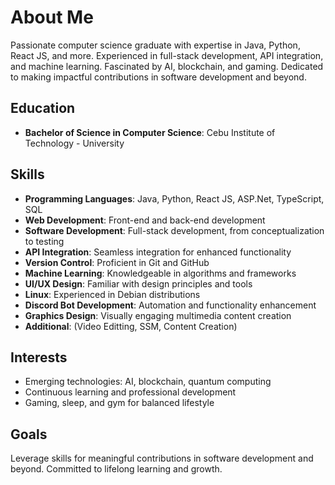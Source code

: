 # About Me

Passionate computer science graduate with expertise in Java, Python, React JS, and more. Experienced in full-stack development, API integration, and machine learning. Fascinated by AI, blockchain, and gaming. Dedicated to making impactful contributions in software development and beyond.

## Education
- **Bachelor of Science in Computer Science**: Cebu Institute of Technology - University

## Skills
- **Programming Languages**: Java, Python, React JS, ASP.Net, TypeScript, SQL
- **Web Development**: Front-end and back-end development
- **Software Development**: Full-stack development, from conceptualization to testing
- **API Integration**: Seamless integration for enhanced functionality
- **Version Control**: Proficient in Git and GitHub
- **Machine Learning**: Knowledgeable in algorithms and frameworks
- **UI/UX Design**: Familiar with design principles and tools
- **Linux**: Experienced in Debian distributions
- **Discord Bot Development**: Automation and functionality enhancement
- **Graphics Design**: Visually engaging multimedia content creation
- **Additional**: (Video Editting, SSM, Content Creation)

## Interests
- Emerging technologies: AI, blockchain, quantum computing
- Continuous learning and professional development
- Gaming, sleep, and gym for balanced lifestyle

## Goals
Leverage skills for meaningful contributions in software development and beyond. Committed to lifelong learning and growth.
